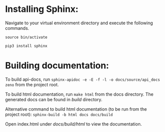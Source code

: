 # Installing Sphinx:

Navigate to your virtual environment directory and execute the following commands.

```
source bin/activate

pip3 install sphinx
```

# Building documentation:

To build api-docs, run `sphinx-apidoc -e -E -f -l -o docs/source/api_docs zeno` from the project root.

To build html documentation, run `make html` from the docs directory. The generated docs can be found in _build_ directory.

Alternative command to build html documentation (to be run from the project root): `sphinx-build -b html docs docs/build`

Open index.html under _docs/build/html_ to view the documentation.